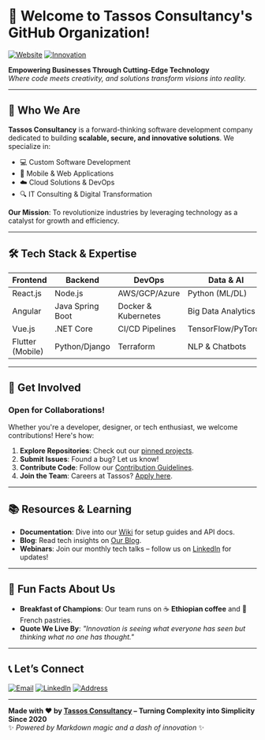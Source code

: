 # 🚀 Welcome to Tassos Consultancy's GitHub Organization! 

[![Website](https://img.shields.io/badge/Visit-Our%20Website-%2300A4EF?style=flat&logo=google-chrome)](https://www.tassosconsultancy.com/)
[![Innovation](https://img.shields.io/badge/Innovation-100%25-brightgreen)](https://www.tassosconsultancy.com/)

**Empowering Businesses Through Cutting-Edge Technology**  
*Where code meets creativity, and solutions transform visions into reality.*  

---

## 🌟 Who We Are

**Tassos Consultancy** is a forward-thinking software development company dedicated to building **scalable, secure, and innovative solutions**. We specialize in:
- 💻 Custom Software Development
- 📱 Mobile & Web Applications
- ☁️ Cloud Solutions & DevOps
- 🔍 IT Consulting & Digital Transformation

**Our Mission**: To revolutionize industries by leveraging technology as a catalyst for growth and efficiency.

---

## 🛠️ Tech Stack & Expertise

| **Frontend**       | **Backend**        | **DevOps**         | **Data & AI**      |
|---------------------|---------------------|---------------------|---------------------|
| React.js            | Node.js            | AWS/GCP/Azure       | Python (ML/DL)     |
| Angular             | Java Spring Boot   | Docker & Kubernetes | Big Data Analytics |
| Vue.js              | .NET Core          | CI/CD Pipelines    | TensorFlow/PyTorch |
| Flutter (Mobile)    | Python/Django      | Terraform          | NLP & Chatbots     |

---

## 🤝 Get Involved

### Open for Collaborations!
Whether you're a developer, designer, or tech enthusiast, we welcome contributions! Here's how:

1. **Explore Repositories**: Check out our [pinned projects](https://github.com/orgs/TassosConsultancy/repositories).
2. **Submit Issues**: Found a bug? Let us know!
3. **Contribute Code**: Follow our [Contribution Guidelines](CONTRIBUTING.md).
4. **Join the Team**: Careers at Tassos? [Apply here](https://www.tassosconsultancy.com/careers).

---

## 📚 Resources & Learning

- **Documentation**: Dive into our [Wiki](https://github.com/orgs/TassosConsultancy/wiki) for setup guides and API docs.
- **Blog**: Read tech insights on [Our Blog](https://www.tassosconsultancy.com/blog).
- **Webinars**: Join our monthly tech talks – follow us on [LinkedIn](https://linkedin.com/company/tassos-consultancy-services) for updates!

---

## 🍿 Fun Facts About Us

- **Breakfast of Champions**: Our team runs on ☕ **Ethiopian coffee** and 🥐 French pastries.
- **Quote We Live By**: *"Innovation is seeing what everyone has seen but thinking what no one has thought."*

---

## 📞 Let’s Connect

[![Email](https://img.shields.io/badge/Email-info%40tassosconsultancy.com-%23EA4335?logo=gmail)](mailto:info@tassosconsultancy.com)
[![LinkedIn](https://img.shields.io/badge/LinkedIn-Tassos_Consultancy-%230A66C2?logo=linkedin)](https://linkedin.com/company/tassos-consultancy-services)
[![Address](https://img.shields.io/badge/📍-Ahmedabad%20|%20Gujarat%20|%20India-%2300A4EF)](https://www.tassosconsultancy.com/contact)

---

**Made with ❤️ by [Tassos Consultancy](https://www.tassosconsultancy.com) – Turning Complexity into Simplicity Since 2020**  
✨ *Powered by Markdown magic and a dash of innovation* ✨
